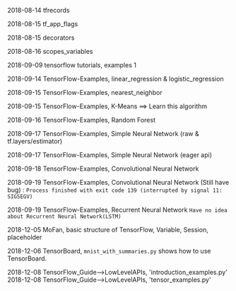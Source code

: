 2018-08-14 tfrecords

2018-08-15 tf_app_flags

2018-08-15 decorators

2018-08-16 scopes_variables

2018-09-09 tensorflow tutorials, examples 1

2018-09-14 TensorFlow-Examples, linear_regression & logistic_regression

2018-09-15 TensorFlow-Examples, nearest_neighbor

2018-09-15 TensorFlow-Examples, K-Means ==> Learn this algorithm

2018-09-16 TensorFlow-Examples, Random Forest

2018-09-17 TensorFlow-Examples, Simple Neural Network (raw & tf.layers/estimator)

2018-09-17 TensorFlow-Examples, Simple Neural Network (eager api)

2018-09-18 TensorFlow-Examples, Convolutional Neural Network

2018-09-19 TensorFlow-Examples, Convolutional Neural Network (Still have bug) :
`Process finished with exit code 139 (interrupted by signal 11: SIGSEGV)`

2018-09-19 TensorFlow-Examples, Recurrent Neural Network `Have no idea about Recurrent Neural Network(LSTM)`

2018-12-05 MoFan, basic structure of TensorFlow, Variable, Session, placeholder

2018-12-06 TensorBoard, `mnist_with_summaries.py` shows how to use TensorBoard.

2018-12-08 TensorFlow_Guide-->LowLevelAPIs, 'introduction_examples.py'  <br />
2018-12-08 TensorFlow_Guide-->LowLevelAPIs, 'tensor_examples.py'        <br />
